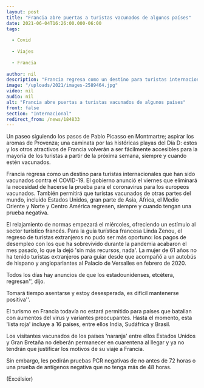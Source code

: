 ```yaml
---
layout: post
title: "Francia abre puertas a turistas vacunados de algunos países"
date: 2021-06-04T16:26:00.000-06:00
tags:
  
  - Covid
  
  - Viajes
  
  - Francia
  
author: nil
description: "Francia regresa como un destino para turistas internacionales que han sido vacunados contra el Covid"
image: "/uploads/2021/images-2589464.jpg"
video: nil
audio: nil
alt: "Francia abre puertas a turistas vacunados de algunos países"
front: false
section: "Internacional"
redirect_from: /news/184833
---
```


Un paseo siguiendo los pasos de Pablo Picasso en Montmartre; aspirar los aromas de Provenza; una caminata por las históricas playas del Día D: estos y los otros atractivos de Francia volverán a ser fácilmente accesibles para la mayoría de los turistas a partir de la próxima semana, siempre y cuando estén vacunados.

Francia regresa como un destino para turistas internacionales que han sido vacunados contra el COVID-19. El gobierno anunció el viernes que eliminará la necesidad de hacerse la prueba para el coronavirus para los europeos vacunados. También permitirá que turistas vacunados de otras partes del mundo, incluido Estados Unidos, gran parte de Asia, África, el Medio Oriente y Norte y Centro América regresen, siempre y cuando tengan una prueba negativa.

El relajamiento de normas empezará el miércoles, ofreciendo un estímulo al sector turístico francés. Para la guía turística francesa Linda Zenou, el regreso de turistas extranjeros no pudo ser más oportuno: los pagos de desempleo con los que ha sobrevivido durante la pandemia acabaron el mes pasado, lo que la dejó 'sin más recursos, nada'. La mujer de 61 años no ha tenido turistas extranjeros para guiar desde que acompañó a un autobús de hispano y angloparlantes al Palacio de Versalles en febrero de 2020.

Todos los días hay anuncios de que los estadounidenses, etcétera, regresan'', dijo.

Tomará tiempo asentarse y estoy desesperada, es difícil mantenerse positiva''.

El turismo en Francia todavía no estará permitido para países que batallan con aumentos del virus y variantes preocupantes. Hasta el momento, esta 'lista roja' incluye a 16 países, entre ellos India, Sudáfrica y Brasil.

Los visitantes vacunados de los países 'naranja'  entre ellos Estados Unidos y Gran Bretaña no deberán permanecer en cuarentena al llegar y ya no tendrán que justificar los motivos de su viaje a Francia.

Sin embargo, les pedirán pruebas PCR negativas de no antes de 72 horas o una prueba de antígenos negativa que no tenga más de 48 horas.

(Excélsior)